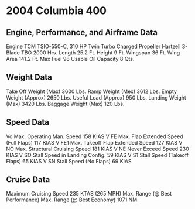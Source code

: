 # 2004 Columbia 400

## Engine, Performance, and Airframe Data

Engine	TCM TSIO-550-C, 310 HP Twin Turbo Charged
Propeller	Hartzell 3-Blade
TBO	2000 Hrs.
Length	25.2 Ft.
Height	9 Ft.
Wingspan	36 Ft.
Wing Area	141.2 Ft.
Max Fuel	98 Usable
Oil Capacity	8 Qts.

## Weight Data

Take Off Weight (Max)	3600 Lbs.
Ramp Weight (Mex)	3612 Lbs.
Empty Weight (Approx)	2650 Lbs.
Useful Load (Approx)	950 Lbs.
Landing Weight (Max)	3420 Lbs.
Baggage Weight (Max)	120 Lbs.

## Speed Data

Vo Max. Operating Man. Speed	158 KIAS
V FE Max. Flap Extended Speed (Full Flaps)	117 KIAS
V FE1 Max. Takeoff Flap Extended Speed	127 KIAS
V NO Max. Structural Cruising Speed	181 KIAS
V NE Never Exceed Speed	230 KIAS
V SO Stall Speed in Landing Config.	59 KIAS
V S1 Stall Speed (Takeoff Flaps)	65 KIAS
V SN Stall Speed (No Flaps)	69 KIAS

## Cruise Data

Maximum Cruising Speed	235 KTAS (265 MPH)
Max. Range (@ Best Performance)	
Max. Range (@ Best Economy)	1071 NM